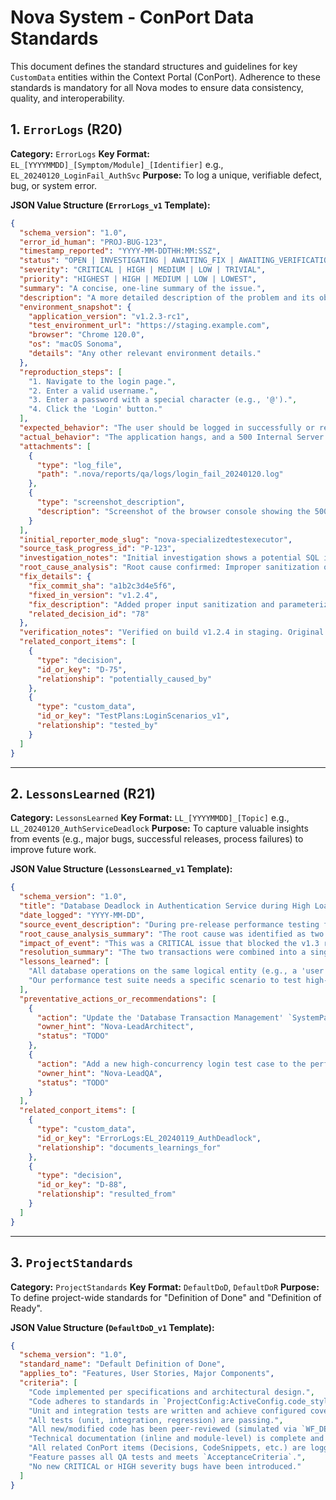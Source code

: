 # Nova System - ConPort Data Standards

This document defines the standard structures and guidelines for key `CustomData` entities within the Context Portal (ConPort). Adherence to these standards is mandatory for all Nova modes to ensure data consistency, quality, and interoperability.

## 1. `ErrorLogs` (R20)

**Category:** `ErrorLogs`
**Key Format:** `EL_[YYYYMMDD]_[Symptom/Module]_[Identifier]` e.g., `EL_20240120_LoginFail_AuthSvc`
**Purpose:** To log a unique, verifiable defect, bug, or system error.

**JSON Value Structure (`ErrorLogs_v1` Template):**
```json
{
  "schema_version": "1.0",
  "error_id_human": "PROJ-BUG-123",
  "timestamp_reported": "YYYY-MM-DDTHH:MM:SSZ",
  "status": "OPEN | INVESTIGATING | AWAITING_FIX | AWAITING_VERIFICATION | RESOLVED | REOPENED | FAILED_VERIFICATION | CLOSED_WONTFIX | CLOSED_DUPLICATE",
  "severity": "CRITICAL | HIGH | MEDIUM | LOW | TRIVIAL",
  "priority": "HIGHEST | HIGH | MEDIUM | LOW | LOWEST",
  "summary": "A concise, one-line summary of the issue.",
  "description": "A more detailed description of the problem and its observed impact.",
  "environment_snapshot": {
    "application_version": "v1.2.3-rc1",
    "test_environment_url": "https://staging.example.com",
    "browser": "Chrome 120.0",
    "os": "macOS Sonoma",
    "details": "Any other relevant environment details."
  },
  "reproduction_steps": [
    "1. Navigate to the login page.",
    "2. Enter a valid username.",
    "3. Enter a password with a special character (e.g., '@').",
    "4. Click the 'Login' button."
  ],
  "expected_behavior": "The user should be logged in successfully or receive a clear error message about invalid characters if they are not allowed.",
  "actual_behavior": "The application hangs, and a 500 Internal Server Error is returned to the client.",
  "attachments": [
    {
      "type": "log_file",
      "path": ".nova/reports/qa/logs/login_fail_20240120.log"
    },
    {
      "type": "screenshot_description",
      "description": "Screenshot of the browser console showing the 500 error."
    }
  ],
  "initial_reporter_mode_slug": "nova-specializedtestexecutor",
  "source_task_progress_id": "P-123",
  "investigation_notes": "Initial investigation shows a potential SQL injection vulnerability in the login handler. More analysis needed.",
  "root_cause_analysis": "Root cause confirmed: Improper sanitization of the password field in `auth_service.py` at line 95 leads to a database query error.",
  "fix_details": {
    "fix_commit_sha": "a1b2c3d4e5f6",
    "fixed_in_version": "v1.2.4",
    "fix_description": "Added proper input sanitization and parameterized queries.",
    "related_decision_id": "78"
  },
  "verification_notes": "Verified on build v1.2.4 in staging. Original steps no longer cause an error. Login with special characters now works as expected. No regressions found in related login flows.",
  "related_conport_items": [
    {
      "type": "decision",
      "id_or_key": "D-75",
      "relationship": "potentially_caused_by"
    },
    {
      "type": "custom_data",
      "id_or_key": "TestPlans:LoginScenarios_v1",
      "relationship": "tested_by"
    }
  ]
}
```

---

## 2. `LessonsLearned` (R21)

**Category:** `LessonsLearned`
**Key Format:** `LL_[YYYYMMDD]_[Topic]` e.g., `LL_20240120_AuthServiceDeadlock`
**Purpose:** To capture valuable insights from events (e.g., major bugs, successful releases, process failures) to improve future work.

**JSON Value Structure (`LessonsLearned_v1` Template):**
```json
{
  "schema_version": "1.0",
  "title": "Database Deadlock in Authentication Service during High Load",
  "date_logged": "YYYY-MM-DD",
  "source_event_description": "During pre-release performance testing for v1.3, the system experienced critical database deadlocks when simulating over 500 concurrent login attempts.",
  "root_cause_analysis_summary": "The root cause was identified as two separate database transactions (one for updating `last_login_timestamp`, another for logging the login event) acquiring locks on the same user row in a non-deterministic order, leading to a classic deadlock.",
  "impact_of_event": "This was a CRITICAL issue that blocked the v1.3 release. If it occurred in production, it would have resulted in widespread login failures.",
  "resolution_summary": "The two transactions were combined into a single, atomic database transaction within the `handle_login` function. See `Decision:D-88` for details.",
  "lessons_learned": [
    "All database operations on the same logical entity (e.g., a 'user') within a single business process should be encapsulated in a single transaction to prevent race conditions and deadlocks.",
    "Our performance test suite needs a specific scenario to test high-concurrency writes on critical path tables like `users`."
  ],
  "preventative_actions_or_recommendations": [
    {
      "action": "Update the 'Database Transaction Management' `SystemPattern` to include a rule about atomic business processes.",
      "owner_hint": "Nova-LeadArchitect",
      "status": "TODO"
    },
    {
      "action": "Add a new high-concurrency login test case to the performance test suite.",
      "owner_hint": "Nova-LeadQA",
      "status": "TODO"
    }
  ],
  "related_conport_items": [
    {
      "type": "custom_data",
      "id_or_key": "ErrorLogs:EL_20240119_AuthDeadlock",
      "relationship": "documents_learnings_for"
    },
    {
      "type": "decision",
      "id_or_key": "D-88",
      "relationship": "resulted_from"
    }
  ]
}
```

---

## 3. `ProjectStandards`

**Category:** `ProjectStandards`
**Key Format:** `DefaultDoD`, `DefaultDoR`
**Purpose:** To define project-wide standards for "Definition of Done" and "Definition of Ready".

**JSON Value Structure (`DefaultDoD_v1` Template):**
```json
{
  "schema_version": "1.0",
  "standard_name": "Default Definition of Done",
  "applies_to": "Features, User Stories, Major Components",
  "criteria": [
    "Code implemented per specifications and architectural design.",
    "Code adheres to standards in `ProjectConfig:ActiveConfig.code_style_guide_ref` and passes all linters.",
    "Unit and integration tests are written and achieve configured coverage targets (from `ProjectConfig:ActiveConfig.testing_preferences.coverage_thresholds`).",
    "All tests (unit, integration, regression) are passing.",
    "All new/modified code has been peer-reviewed (simulated via `WF_DEV_CODE_REVIEW_SIMULATION_001_v1.md`).",
    "Technical documentation (inline and module-level) is complete and accurate.",
    "All related ConPort items (Decisions, CodeSnippets, etc.) are logged.",
    "Feature passes all QA tests and meets `AcceptanceCriteria`.",
    "No new CRITICAL or HIGH severity bugs have been introduced."
  ]
}